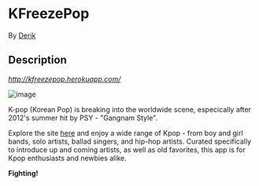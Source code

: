 # KFreezePop

By [Derik](http://www.derikstrattan.com)

## Description

*http://kfreezepop.herokuapp.com/*

![image](http://www.soompi.com/wp-content/uploads/2013/09/bigbang_fantasticbaby.jpg "Big Bang")

K-pop (Korean Pop) is breaking into the worldwide scene, especically after 2012's summer hit by PSY - "Gangnam Style".

Explore the site [here](http://kfreezepop.herokuapp.com/) and enjoy a wide range of Kpop - from boy and girl bands, solo artists, ballad singers, and hip-hop artists. Curated specifically to introduce up and coming artists, as well as old favorites, this app is for Kpop enthusiasts and newbies alike.

**Fighting!**
